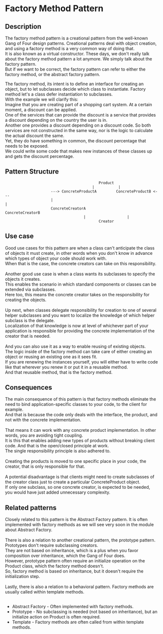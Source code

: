 # Factory Method Pattern


## Description
The factory method pattern is a creational pattern from the well-known Gang of Four design patterns. Creational patterns deal with object creation, and using a factory method is a very common way of doing that. </br>
It is also known as a virtual constructor. These days, we don't really talk about the factory method pattern a lot anymore. We simply talk about the factory pattern. </br>
But if we want to be correct, the factory pattern can refer to either the factory method, or the abstract factory pattern. </br>

The factory method, its intent is to define an interface for creating an object, but to let subclasses decide which class to instantiate. Factory method let's a class defer instantiation to subclasses. 
</br>
With the example we will clarify this:</br>
Imagine that you are creating part of a shopping cart system. At a certain moment, a discount can be applied. </br>
One of the services that can provide the discount is a service that provides a discount depending on the country the user is in. </br>
Another one provides a discount depending on a discount code. So both services are not constructed in the same way, nor is the logic to calculate the actual discount the same.</br>
Yet, they do have something in common, the discount percentage that needs to be exposed. </br> 
We could write some code that makes new instances of these classes up and gets the discount percentage.  

## Pattern Structure
                                               Product 
                                            |           |
                         ---> ConcreteProductA         ConcreteProductB <---
                         |                                                 |
                         ConcreteCreatorA                   ConcreteCreatorB
                                        |                   |
                                               Creator

## Use case
Good use cases for this pattern are when a class can't anticipate the class of objects it must create, in other words when you don't know in advance which types of object your code should work with.</br> 
When that is the case, the concrete creators can take on this responsibility. 
</br> 
</br> 
Another good use case is when a class wants its subclasses to specify the objects it creates. </br> 
This enables the scenario in which standard components or classes can be extended via subclasses. </br> 
Here too, this means the concrete creator takes on the responsibility for creating the objects.
</br> 
</br> 
Up next, when classes delegate responsibility for creation to one of several helper subclasses and you want to localize the knowledge of which helper subclass is the delegate.</br> 
Localization of that knowledge is now at level of whichever part of your application is responsible for providing the concrete implementation of the creator that is needed.
</br> 
</br> 
And you can also use it as a way to enable reusing of existing objects. </br> 
The logic inside of the factory method can take care of either creating an object or reusing an existing one as it sees fit.</br> 
If you are renewing the instances yourself, you will either have to write code like that wherever you renew it or put it in a reusable method.</br> 
And that reusable method, that is the factory method.

## Consequences
The main consequence of this pattern is that factory methods eliminate the need to bind application-specific classes to your code, to the client for example. </br>
And that is because the code only deals with the interface, the product, and not with the concrete implementation. 
</br>
</br>
That means it can work with any concrete product implementation. In other words, you are avoiding tight coupling. </br>
It is this that enables adding new types of products without breaking client code. And that is the open/closed principle at work.</br>
The single responsibility principle is also adhered to.
</br>
</br>
Creating the products is moved to one specific place in your code, the creator, that is only responsible for that. 
</br>
</br>
A potential disadvantage is that clients might need to create subclasses of the creator class just to create a particular ConcreteProduct object.</br>
If only one subclass, so one concrete creator, is expected to be needed, you would have just added unnecessary complexity.

## Related patterns
Closely related to this pattern is the Abstract Factory pattern. It is often implemented with factory methods as we will see very soon in the module about Abstract Factory.
</br>
</br>
There is also a relation to another creational pattern, the prototype pattern. Prototypes don't require subclassing creators. </br>
They are not based on inheritance, which is a plus when you favor composition over inheritance, which the Gang of Four does. </br>
However, prototype pattern often require an initialize operation on the Product class, which the factory method doesn't. </br>
So, factory method is based on inheritance, but it doesn't require the initialization step. 
</br>
</br>
Lastly, there is also a relation to a behavioral pattern. Factory methods are usually called within template methods.
</br>
</br>
* Abstract Factory - Often implemented with factory methods.
* Prototype - No subclassing is needed (not based on inheritance), but an initialize action on Product is often required.
* Template - Factory methods are often called from within template methods.
